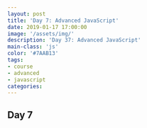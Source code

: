 ```yaml
---
layout: post
title: 'Day 7: Advanced JavaScript'
date: 2019-01-17 17:00:00
image: '/assets/img/'
description: 'Day 37: Advanced JavaScript'
main-class: 'js'
color: '#7AAB13'
tags:
- course
- advanced
- javascript
categories:
---
```


## Day 7
